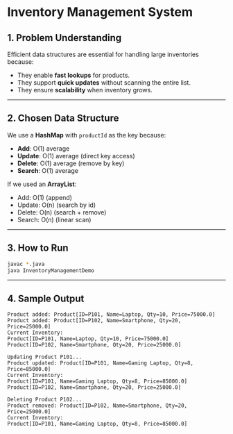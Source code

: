 # Inventory Management System

## 1. Problem Understanding
Efficient data structures are essential for handling large inventories because:
- They enable **fast lookups** for products.
- They support **quick updates** without scanning the entire list.
- They ensure **scalability** when inventory grows.

---

## 2. Chosen Data Structure
We use a **HashMap** with `productId` as the key because:
- **Add**: O(1) average
- **Update**: O(1) average (direct key access)
- **Delete**: O(1) average (remove by key)
- **Search**: O(1) average

If we used an **ArrayList**:
- Add: O(1) (append)
- Update: O(n) (search by id)
- Delete: O(n) (search + remove)
- Search: O(n) (linear scan)

---

## 3. How to Run
```bash
javac *.java
java InventoryManagementDemo
```

---

## 4. Sample Output
```text
Product added: Product[ID=P101, Name=Laptop, Qty=10, Price=75000.0]
Product added: Product[ID=P102, Name=Smartphone, Qty=20, Price=25000.0]
Current Inventory:
Product[ID=P101, Name=Laptop, Qty=10, Price=75000.0]
Product[ID=P102, Name=Smartphone, Qty=20, Price=25000.0]

Updating Product P101...
Product updated: Product[ID=P101, Name=Gaming Laptop, Qty=8, Price=85000.0]
Current Inventory:
Product[ID=P101, Name=Gaming Laptop, Qty=8, Price=85000.0]
Product[ID=P102, Name=Smartphone, Qty=20, Price=25000.0]

Deleting Product P102...
Product removed: Product[ID=P102, Name=Smartphone, Qty=20, Price=25000.0]
Current Inventory:
Product[ID=P101, Name=Gaming Laptop, Qty=8, Price=85000.0]
```

